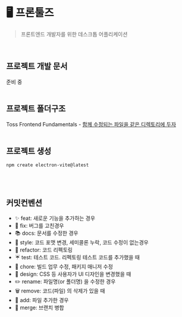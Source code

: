 # 🖥️ 프론툴즈
> 프론트엔드 개발자를 위한 데스크톱 어플리케이션

<br />

## 프로젝트 개발 문서
준비 중
<br /><br />

## 프로젝트 폴더구조
Toss Frontend Fundamentals - [함께 수정되는 파일을 같은 디렉토리에 두자](https://frontend-fundamentals.com/code/examples/code-directory.html)
<br /><br />

## 프로젝트 생성
```
npm create electron-vite@latest
```
<br /><br />

## 커밋컨벤션
- ✨ feat: 새로운 기능을 추가하는 경우
- 🐞 fix: 버그를 고친경우
- 📚 docs: 문서를 수정한 경우
- 📝 style: 코드 포맷 변경, 세미콜론 누락, 코드 수정이 없는경우
- 🔨 refactor: 코드 리펙토링
- ☔ test: 테스트 코드. 리펙토링 테스트 코드를 추가했을 때
- 🧹 chore: 빌드 업무 수정, 패키지 매니저 수정
- 💄 design: CSS 등 사용자가 UI 디자인을 변경했을 때
- ✏️ rename: 파일명(or 폴더명) 을 수정한 경우
- 🗑️ remove: 코드(파일) 의 삭제가 있을 때
- 🌱 add: 파일 추가한 경우
- 🔀 merge: 브랜치 병합

